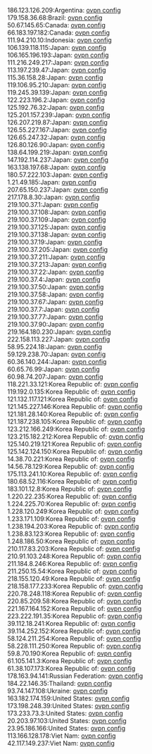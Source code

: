 186.123.126.209:Argentina: [ovpn config](vpn/186_123_126_209.ovpn)  
179.158.36.68:Brazil: [ovpn config](vpn/179_158_36_68.ovpn)  
50.67.145.65:Canada: [ovpn config](vpn/50_67_145_65.ovpn)  
66.183.197.182:Canada: [ovpn config](vpn/66_183_197_182.ovpn)  
111.94.210.10:Indonesia: [ovpn config](vpn/111_94_210_10.ovpn)  
106.139.118.115:Japan: [ovpn config](vpn/106_139_118_115.ovpn)  
106.165.196.193:Japan: [ovpn config](vpn/106_165_196_193.ovpn)  
111.216.249.217:Japan: [ovpn config](vpn/111_216_249_217.ovpn)  
113.197.239.47:Japan: [ovpn config](vpn/113_197_239_47.ovpn)  
115.36.158.28:Japan: [ovpn config](vpn/115_36_158_28.ovpn)  
119.106.95.210:Japan: [ovpn config](vpn/119_106_95_210.ovpn)  
119.245.39.139:Japan: [ovpn config](vpn/119_245_39_139.ovpn)  
122.223.196.2:Japan: [ovpn config](vpn/122_223_196_2.ovpn)  
125.192.76.32:Japan: [ovpn config](vpn/125_192_76_32.ovpn)  
125.201.157.239:Japan: [ovpn config](vpn/125_201_157_239.ovpn)  
126.207.219.87:Japan: [ovpn config](vpn/126_207_219_87.ovpn)  
126.55.227.167:Japan: [ovpn config](vpn/126_55_227_167.ovpn)  
126.65.247.32:Japan: [ovpn config](vpn/126_65_247_32.ovpn)  
126.80.126.90:Japan: [ovpn config](vpn/126_80_126_90.ovpn)  
138.64.199.219:Japan: [ovpn config](vpn/138_64_199_219.ovpn)  
147.192.114.237:Japan: [ovpn config](vpn/147_192_114_237.ovpn)  
163.138.197.68:Japan: [ovpn config](vpn/163_138_197_68.ovpn)  
180.57.222.103:Japan: [ovpn config](vpn/180_57_222_103.ovpn)  
1.21.49.185:Japan: [ovpn config](vpn/1_21_49_185.ovpn)  
207.65.150.237:Japan: [ovpn config](vpn/207_65_150_237.ovpn)  
217.178.8.30:Japan: [ovpn config](vpn/217_178_8_30.ovpn)  
219.100.37.1:Japan: [ovpn config](vpn/219_100_37_1.ovpn)  
219.100.37.108:Japan: [ovpn config](vpn/219_100_37_108.ovpn)  
219.100.37.109:Japan: [ovpn config](vpn/219_100_37_109.ovpn)  
219.100.37.125:Japan: [ovpn config](vpn/219_100_37_125.ovpn)  
219.100.37.138:Japan: [ovpn config](vpn/219_100_37_138.ovpn)  
219.100.37.19:Japan: [ovpn config](vpn/219_100_37_19.ovpn)  
219.100.37.205:Japan: [ovpn config](vpn/219_100_37_205.ovpn)  
219.100.37.211:Japan: [ovpn config](vpn/219_100_37_211.ovpn)  
219.100.37.213:Japan: [ovpn config](vpn/219_100_37_213.ovpn)  
219.100.37.22:Japan: [ovpn config](vpn/219_100_37_22.ovpn)  
219.100.37.4:Japan: [ovpn config](vpn/219_100_37_4.ovpn)  
219.100.37.50:Japan: [ovpn config](vpn/219_100_37_50.ovpn)  
219.100.37.58:Japan: [ovpn config](vpn/219_100_37_58.ovpn)  
219.100.37.67:Japan: [ovpn config](vpn/219_100_37_67.ovpn)  
219.100.37.7:Japan: [ovpn config](vpn/219_100_37_7.ovpn)  
219.100.37.77:Japan: [ovpn config](vpn/219_100_37_77.ovpn)  
219.100.37.90:Japan: [ovpn config](vpn/219_100_37_90.ovpn)  
219.164.180.230:Japan: [ovpn config](vpn/219_164_180_230.ovpn)  
222.158.113.227:Japan: [ovpn config](vpn/222_158_113_227.ovpn)  
58.95.224.18:Japan: [ovpn config](vpn/58_95_224_18.ovpn)  
59.129.238.70:Japan: [ovpn config](vpn/59_129_238_70.ovpn)  
60.36.140.244:Japan: [ovpn config](vpn/60_36_140_244.ovpn)  
60.65.76.99:Japan: [ovpn config](vpn/60_65_76_99.ovpn)  
60.98.74.207:Japan: [ovpn config](vpn/60_98_74_207.ovpn)  
118.221.33.121:Korea Republic of: [ovpn config](vpn/118_221_33_121.ovpn)  
119.192.0.135:Korea Republic of: [ovpn config](vpn/119_192_0_135.ovpn)  
121.132.117.121:Korea Republic of: [ovpn config](vpn/121_132_117_121.ovpn)  
121.145.227.146:Korea Republic of: [ovpn config](vpn/121_145_227_146.ovpn)  
121.181.28.140:Korea Republic of: [ovpn config](vpn/121_181_28_140.ovpn)  
121.187.238.105:Korea Republic of: [ovpn config](vpn/121_187_238_105.ovpn)  
123.212.166.249:Korea Republic of: [ovpn config](vpn/123_212_166_249.ovpn)  
123.215.182.212:Korea Republic of: [ovpn config](vpn/123_215_182_212.ovpn)  
125.140.219.121:Korea Republic of: [ovpn config](vpn/125_140_219_121.ovpn)  
125.142.124.150:Korea Republic of: [ovpn config](vpn/125_142_124_150.ovpn)  
14.38.70.221:Korea Republic of: [ovpn config](vpn/14_38_70_221.ovpn)  
14.56.78.129:Korea Republic of: [ovpn config](vpn/14_56_78_129.ovpn)  
175.113.241.10:Korea Republic of: [ovpn config](vpn/175_113_241_10.ovpn)  
180.68.52.116:Korea Republic of: [ovpn config](vpn/180_68_52_116.ovpn)  
183.101.12.8:Korea Republic of: [ovpn config](vpn/183_101_12_8.ovpn)  
1.220.22.235:Korea Republic of: [ovpn config](vpn/1_220_22_235.ovpn)  
1.224.225.70:Korea Republic of: [ovpn config](vpn/1_224_225_70.ovpn)  
1.228.120.249:Korea Republic of: [ovpn config](vpn/1_228_120_249.ovpn)  
1.233.171.109:Korea Republic of: [ovpn config](vpn/1_233_171_109.ovpn)  
1.238.194.203:Korea Republic of: [ovpn config](vpn/1_238_194_203.ovpn)  
1.238.83.123:Korea Republic of: [ovpn config](vpn/1_238_83_123.ovpn)  
1.248.186.50:Korea Republic of: [ovpn config](vpn/1_248_186_50.ovpn)  
210.117.83.203:Korea Republic of: [ovpn config](vpn/210_117_83_203.ovpn)  
210.91.103.248:Korea Republic of: [ovpn config](vpn/210_91_103_248.ovpn)  
211.184.8.246:Korea Republic of: [ovpn config](vpn/211_184_8_246.ovpn)  
211.250.15.54:Korea Republic of: [ovpn config](vpn/211_250_15_54.ovpn)  
218.155.120.49:Korea Republic of: [ovpn config](vpn/218_155_120_49.ovpn)  
218.158.177.233:Korea Republic of: [ovpn config](vpn/218_158_177_233.ovpn)  
220.78.248.118:Korea Republic of: [ovpn config](vpn/220_78_248_118.ovpn)  
220.85.209.58:Korea Republic of: [ovpn config](vpn/220_85_209_58.ovpn)  
221.167.164.152:Korea Republic of: [ovpn config](vpn/221_167_164_152.ovpn)  
223.222.191.35:Korea Republic of: [ovpn config](vpn/223_222_191_35.ovpn)  
39.112.18.241:Korea Republic of: [ovpn config](vpn/39_112_18_241.ovpn)  
39.114.252.152:Korea Republic of: [ovpn config](vpn/39_114_252_152.ovpn)  
58.124.211.254:Korea Republic of: [ovpn config](vpn/58_124_211_254.ovpn)  
58.228.111.250:Korea Republic of: [ovpn config](vpn/58_228_111_250.ovpn)  
59.8.70.190:Korea Republic of: [ovpn config](vpn/59_8_70_190.ovpn)  
61.105.141.3:Korea Republic of: [ovpn config](vpn/61_105_141_3.ovpn)  
61.38.107.173:Korea Republic of: [ovpn config](vpn/61_38_107_173.ovpn)  
178.163.94.141:Russian Federation: [ovpn config](vpn/178_163_94_141.ovpn)  
184.22.146.35:Thailand: [ovpn config](vpn/184_22_146_35.ovpn)  
93.74.147.108:Ukraine: [ovpn config](vpn/93_74_147_108.ovpn)  
163.182.174.159:United States: [ovpn config](vpn/163_182_174_159.ovpn)  
173.198.248.39:United States: [ovpn config](vpn/173_198_248_39.ovpn)  
173.233.73.3:United States: [ovpn config](vpn/173_233_73_3.ovpn)  
20.203.97.103:United States: [ovpn config](vpn/20_203_97_103.ovpn)  
23.95.186.166:United States: [ovpn config](vpn/23_95_186_166.ovpn)  
113.166.128.178:Viet Nam: [ovpn config](vpn/113_166_128_178.ovpn)  
42.117.149.237:Viet Nam: [ovpn config](vpn/42_117_149_237.ovpn)  
